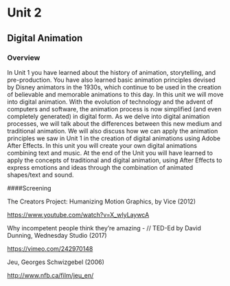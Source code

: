 # Unit 2

## Digital Animation

### Overview

In Unit 1 you have learned about the history of animation, storytelling, and pre-production. You have also learned basic animation principles devised by Disney animators in the 1930s, which continue to be used in the creation of believable and memorable animations to this day. In this unit we will move into digital animation. With the evolution of technology and the advent of computers and software, the animation process is now simplified (and even completely generated) in digital form. As we delve into digital animation processes, we will talk about the differences between this new medium and traditional animation. We will also discuss how we can apply the animation principles we saw in Unit 1 in the creation of digital animations using Adobe After Effects. In this unit you will create your own digital animations combining text and music. At the end of the Unit you will have learned to apply the concepts of traditional and digital animation, using After Effects to express emotions and ideas through the combination of animated shapes/text and sound.

####Screening
 
The Creators Project: Humanizing Motion Graphics, by Vice (2012)

https://www.youtube.com/watch?v=X_wIyLaywcA
 
Why incompetent people think they’re amazing - // TED-Ed by David Dunning, Wednesday Studio (2017)

https://vimeo.com/242970148

Jeu, Georges Schwizgebel (2006)

http://www.nfb.ca/film/jeu_en/
